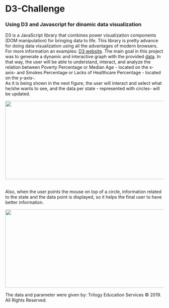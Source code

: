 # D3-Challenge
### Using D3 and Javascript for dinamic data visualization 

D3 is a JavaScript library that combines power visualization components (DOM manipulation) for bringing data to life. This library is pretty advance for doing data visualization using all the advantages of modern browsers. 
<br>
For more information an examples: <a href="https://d3js.org/">D3 website</a>.
The main goal in this project was to generate a dynamic and interactive graph with the provided <a href="https://github.com/mariasierralizarazo/D3-Challenge/blob/master/assets/data/data.csv">data</a>. In that way, the user will be able to understand, interact, and analyze the relation between Poverty Percentage or Median Age - located on the x-axis- and Smokes Percentage or Lacks of Healthcare Percentage - located on the y-axis-. <br>
As it is being shown in the next figure, the user will interact and select what he/she wants to see, and the data per state - represented with circles- will be updated. <br>
<p align="center">
  <img width="560" height="250" src="https://github.com/mariasierralizarazo/D3-Challenge/blob/master/figures/final.gif?raw=true">
</p>
<br>
Also, when the user points the mouse on top of a circle, information related to the state and the data point is displayed, so it helps the final user to have better information. 
<br>
<p align="center">
  <img width="560" height="250" src="https://github.com/mariasierralizarazo/D3-Challenge/blob/master/figures/tooltip.gif?raw=true">
</p>
<footer>
The data and parameter were given by: Trilogy Education Services © 2019. All Rights Reserved.
</footer>
